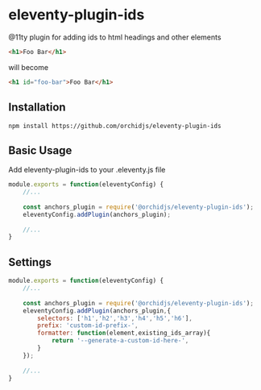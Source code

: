 # eleventy-plugin-ids

@11ty plugin for adding ids to html headings and other elements

```html
<h1>Foo Bar</h1>
```
will become

```html
<h1 id="foo-bar">Foo Bar</h1>
```

## Installation

```
npm install https://github.com/orchidjs/eleventy-plugin-ids
```

## Basic Usage

Add eleventy-plugin-ids to your .eleventy.js file
```js
module.exports = function(eleventyConfig) {
	//...
	
	const anchors_plugin = require('@orchidjs/eleventy-plugin-ids');
	eleventyConfig.addPlugin(anchors_plugin);
	
	//...
}
```


## Settings

```js
module.exports = function(eleventyConfig) {
	//...
	
	const anchors_plugin = require('@orchidjs/eleventy-plugin-ids');
	eleventyConfig.addPlugin(anchors_plugin,{
		selectors: ['h1','h2','h3','h4','h5','h6'],
		prefix: 'custom-id-prefix-',
		formatter: function(element,existing_ids_array){
			return '--generate-a-custom-id-here-',
		}
	});
	
	//...
}
```
